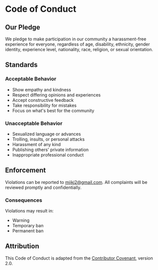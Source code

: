 # Code of Conduct

## Our Pledge

We pledge to make participation in our community a harassment-free experience for everyone, regardless of age, disability, ethnicity, gender identity, experience level, nationality, race, religion, or sexual orientation.

## Standards

### Acceptable Behavior
* Show empathy and kindness
* Respect differing opinions and experiences
* Accept constructive feedback
* Take responsibility for mistakes
* Focus on what's best for the community

### Unacceptable Behavior
* Sexualized language or advances
* Trolling, insults, or personal attacks
* Harassment of any kind
* Publishing others' private information
* Inappropriate professional conduct

## Enforcement

Violations can be reported to mjikj2@gmail.com. All complaints will be reviewed promptly and confidentially.

### Consequences
Violations may result in:
* Warning
* Temporary ban
* Permanent ban

## Attribution

This Code of Conduct is adapted from the [Contributor Covenant](https://www.contributor-covenant.org), version 2.0.
